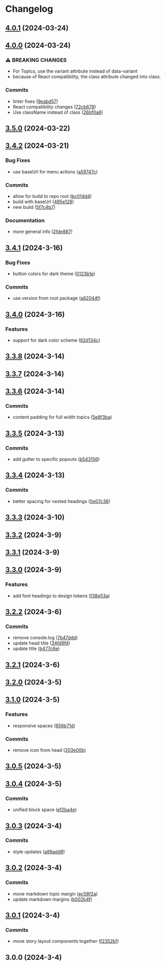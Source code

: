 # Changelog

## [4.0.1](https://github.com/jaccomeijer/green-lib/compare/4.0.0...4.0.1) (2024-03-24)

## [4.0.0](https://github.com/jaccomeijer/green-lib/compare/3.5.0...4.0.0) (2024-03-24)


### ⚠ BREAKING CHANGES

* For Topics, use the variant attribute instead of data-variant
* because of React compatibility, the class attribute changed into class.

### Commits

* linter fixes ([9eabd57](https://github.com/jaccomeijer/green-lib/commit/9eabd57970ebcf640ca95f7b105b34af75a36813))
* React compatibility changes ([72cb678](https://github.com/jaccomeijer/green-lib/commit/72cb67856da7a8af71d501f1529773460d8592ef))
* Use className instead of class ([26bf0a6](https://github.com/jaccomeijer/green-lib/commit/26bf0a63949eed78bb80434edf596e52c24c2a92))

## [3.5.0](https://github.com/jaccomeijer/green-lib/compare/3.4.2...3.5.0) (2024-03-22)

## [3.4.2](https://github.com/jaccomeijer/green-lib/compare/3.4.1...3.4.2) (2024-03-21)


### Bug Fixes

* use baseUrl for menu actions ([a59747c](https://github.com/jaccomeijer/green-lib/commit/a59747cb591def10be748203a5c24db2942b0168))


### Commits

* allow for build to repo root ([bc014d4](https://github.com/jaccomeijer/green-lib/commit/bc014d486cafc39a4e4f7c32d7de3ca594768380))
* build with baseUrl ([485e128](https://github.com/jaccomeijer/green-lib/commit/485e1288038e4f0fb97b083f4ee75b06961b2e45))
* new build ([5f7c4b7](https://github.com/jaccomeijer/green-lib/commit/5f7c4b745c72874e93476f3d06c2f6c1d8f5a6f5))


### Documentation

* more general info ([2fde887](https://github.com/jaccomeijer/green-lib/commit/2fde8875a6b30e805668ffd9d5ee8b03d162abdc))

## [3.4.1](https://github.com/jaccomeijer/green-lib/compare/3.4.0...3.4.1) (2024-3-16)


### Bug Fixes

* button colors for dark theme ([0123b1e](https://github.com/jaccomeijer/green-lib/commit/0123b1ebe58dd9b461a5c17019ce27ccdcc8ed1f))


### Commits

* use version from root package ([a62044f](https://github.com/jaccomeijer/green-lib/commit/a62044f76af800d2545d169bcba27901aedf175a))

## [3.4.0](https://github.com/jaccomeijer/green-lib/compare/3.3.8...3.4.0) (2024-3-16)


### Features

* support for dark color scheme ([62d134c](https://github.com/jaccomeijer/green-lib/commit/62d134cfb82cd4f1e1803bafe0ce89a03f9aade9))

## [3.3.8](https://github.com/jaccomeijer/green-lib/compare/3.3.7...3.3.8) (2024-3-14)

## [3.3.7](https://github.com/jaccomeijer/green-lib/compare/3.3.6...3.3.7) (2024-3-14)

## [3.3.6](https://github.com/jaccomeijer/green-lib/compare/3.3.5...3.3.6) (2024-3-14)


### Commits

* content padding for full width topics ([5e8f3ba](https://github.com/jaccomeijer/green-lib/commit/5e8f3baa35a141f33272ea0e86bd979603fb3a07))

## [3.3.5](https://github.com/jaccomeijer/green-lib/compare/3.3.4...3.3.5) (2024-3-13)


### Commits

* add gutter to specific popouts ([b543156](https://github.com/jaccomeijer/green-lib/commit/b543156dd880c15f0a9b459b0929fc6ae65e1f0d))

## [3.3.4](https://github.com/jaccomeijer/green-lib/compare/3.3.3...3.3.4) (2024-3-13)


### Commits

* better spacing for nested headings ([0e07c36](https://github.com/jaccomeijer/green-lib/commit/0e07c36a4515722a86edea9b0a1f605711d8caa6))

## [3.3.3](https://github.com/jaccomeijer/green-lib/compare/3.3.2...3.3.3) (2024-3-10)

## [3.3.2](https://github.com/jaccomeijer/green-lib/compare/3.3.1...3.3.2) (2024-3-9)

## [3.3.1](https://github.com/jaccomeijer/green-lib/compare/3.3.0...3.3.1) (2024-3-9)

## [3.3.0](https://github.com/jaccomeijer/green-lib/compare/3.2.2...3.3.0) (2024-3-9)


### Features

* add font headings to design tokens ([f38e53a](https://github.com/jaccomeijer/green-lib/commit/f38e53abd092d189562224124a9211b13c8e5a6e))

## [3.2.2](https://github.com/jaccomeijer/green-lib/compare/3.2.1...3.2.2) (2024-3-6)


### Commits

* remove console.log ([7b47ddd](https://github.com/jaccomeijer/green-lib/commit/7b47dddf94808365ffd6b0d265a3ed40ab1a6cb4))
* update head title ([34fd9f4](https://github.com/jaccomeijer/green-lib/commit/34fd9f4637a4bf6875b30e3b5c3838e3656c3091))
* update title ([b477c6e](https://github.com/jaccomeijer/green-lib/commit/b477c6ed49267b1cc56db73c965504ace36b3391))

## [3.2.1](https://github.com/jaccomeijer/green-lib/compare/3.2.0...3.2.1) (2024-3-6)

## [3.2.0](https://github.com/jaccomeijer/green-lib/compare/3.1.0...3.2.0) (2024-3-5)

## [3.1.0](https://github.com/jaccomeijer/green-lib/compare/3.0.5...3.1.0) (2024-3-5)


### Features

* responsive spaces ([656b71d](https://github.com/jaccomeijer/green-lib/commit/656b71d6f27bc78e700c377e0a22e10ee1148ae1))


### Commits

* remove icon from head ([203e00b](https://github.com/jaccomeijer/green-lib/commit/203e00b5f80586a08c51bac0c2c878bcd3e0c367))

## [3.0.5](https://github.com/jaccomeijer/green-lib/compare/3.0.4...3.0.5) (2024-3-5)

## [3.0.4](https://github.com/jaccomeijer/green-lib/compare/3.0.3...3.0.4) (2024-3-5)


### Commits

* unified block space ([ef2ba4e](https://github.com/jaccomeijer/green-lib/commit/ef2ba4eb5a4a85ac2d6253dc33bd3405515fd768))

## [3.0.3](https://github.com/jaccomeijer/green-lib/compare/3.0.2...3.0.3) (2024-3-4)


### Commits

* style updates ([a89add9](https://github.com/jaccomeijer/green-lib/commit/a89add9d97da87499bab6afe038447d507badb15))

## [3.0.2](https://github.com/jaccomeijer/green-lib/compare/3.0.1...3.0.2) (2024-3-4)


### Commits

* move markdown topic margin ([ec58f2a](https://github.com/jaccomeijer/green-lib/commit/ec58f2a88679d1770b6186f76c2e5869e9c3199d))
* update markdown margins ([b502b4f](https://github.com/jaccomeijer/green-lib/commit/b502b4fe0a091642eb8ac2cdc59928b62097e306))

## [3.0.1](https://github.com/jaccomeijer/green-lib/compare/3.0.0...3.0.1) (2024-3-4)


### Commits

* move story layout components together ([f2352b1](https://github.com/jaccomeijer/green-lib/commit/f2352b1fdf0ed572219e93b3ffa15f7d59fd56fb))

## 3.0.0 (2024-3-4)


